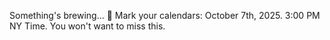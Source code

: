 Something's brewing... 🔮
Mark your calendars: October 7th, 2025. 3:00 PM NY Time.
You won't want to miss this.
